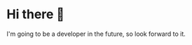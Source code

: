 # **Hi there 👋**
I'm going to be a developer in the future, so look forward to it.


<i class="devicon-github-original" style="font-size: 24px;"></i>


<!--
**Lukascruise/Lukascruise** is a ✨ _special_ ✨ repository because its `README.md` (this file) appears on your GitHub profile.

Here are some ideas to get you started:

- 🔭 I’m currently working on ...
- 🌱 I’m currently learning ...
- 👯 I’m looking to collaborate on ...
- 🤔 I’m looking for help with ...
- 💬 Ask me about ...
- 📫 How to reach me: ...
- 😄 Pronouns: ...
- ⚡ Fun fact: ...
-->
